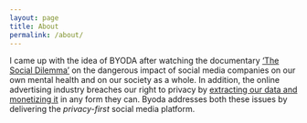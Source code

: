 ```yaml
---
layout: page
title: About
permalink: /about/
---
```


I came up with the idea of BYODA after watching the documentary [‘The Social Dilemma’]("https://www.thesocialdilemma.com/") on the dangerous impact of social media companies on our own mental health and on our society as a whole. In addition, the online advertising industry breaches our right to privacy by [extracting our data and monetizing it]("https://en.wikipedia.org/wiki/Surveillance_capitalism") in any form they can. Byoda addresses both these issues by delivering the _privacy-first_ social media platform.

